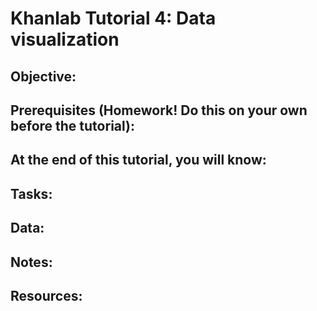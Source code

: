 # Khanlab Tutorial 4: Data visualization
## Objective:

## Prerequisites (Homework! Do this on your own before the tutorial):

## At the end of this tutorial, you will know:

## Tasks:

## Data:

## Notes:

## Resources:
